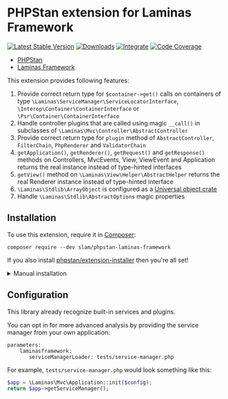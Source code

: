 # PHPStan extension for Laminas Framework

[![Latest Stable Version](https://img.shields.io/packagist/v/slam/phpstan-laminas-framework.svg)](https://packagist.org/packages/slam/phpstan-laminas-framework)
[![Downloads](https://img.shields.io/packagist/dt/slam/phpstan-laminas-framework.svg)](https://packagist.org/packages/slam/phpstan-laminas-framework)
[![Integrate](https://github.com/Slamdunk/phpstan-laminas-framework/workflows/ci/badge.svg?branch=master)](https://github.com/Slamdunk/phpstan-laminas-framework/actions)
[![Code Coverage](https://codecov.io/gh/Slamdunk/phpstan-laminas-framework/coverage.svg?branch=master)](https://codecov.io/gh/Slamdunk/phpstan-laminas-framework?branch=master)

* [PHPStan](https://phpstan.org/)
* [Laminas Framework](https://getlaminas.org/)

This extension provides following features:

1. Provide correct return type for `$container->get()` calls on containers of type
`\Laminas\ServiceManager\ServiceLocatorInterface`, `\Interop\Container\ContainerInterface` or `\Psr\Container\ContainerInterface`
2. Handle controller plugins that are called using magic `__call()` in subclasses of
`\Laminas\Mvc\Controller\AbstractController`
3. Provide correct return type for `plugin` method of `AbstractController`, `FilterChain`, `PhpRenderer` and `ValidatorChain`
4. `getApplication()`, `getRenderer()`, `getRequest()` and `getResponse()` methods on Controllers, MvcEvents, View,
ViewEvent and Application returns the real instance instead of type-hinted interfaces
5. `getView()` method on `\Laminas\View\Helper\AbstractHelper` returns the real Renderer instance instead of type-hinted
interface
6. `\Laminas\Stdlib\ArrayObject` is configured as a [Universal object crate](https://phpstan.org/config-reference#universal-object-crates)
7. Handle `\Laminas\Stdlib\AbstractOptions` magic properties

## Installation

To use this extension, require it in [Composer](https://getcomposer.org/):

```
composer require --dev slam/phpstan-laminas-framework
```

If you also install [phpstan/extension-installer](https://github.com/phpstan/extension-installer) then you're all set!

<details>
    <summary>Manual installation</summary>

If you don't want to use `phpstan/extension-installer`, include extension.neon in your project's PHPStan config:

```
includes:
    - vendor/slam/phpstan-laminas-framework/extension.neon
```

</details>

## Configuration

This library already recognize built-in services and plugins.

You can opt in for more advanced analysis by providing the service manager from your own application:

```neon
parameters:
    laminasframework:
       serviceManagerLoader: tests/service-manager.php
```

For example, `tests/service-manager.php` would look something like this:

```php
$app = \Laminas\Mvc\Application::init($config);
return $app->getServiceManager();
```
